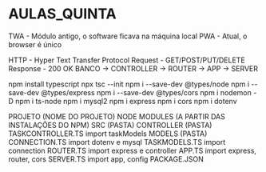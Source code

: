 # AULAS_QUINTA

TWA - Módulo antigo, o software ficava na máquina local 
PWA - Atual, o browser é único

HTTP - Hyper Text Transfer Protocol
Request - GET/POST/PUT/DELETE 
Response - 200 OK
BANCO -> CONTROLLER -> ROUTER -> APP -> SERVER


npm install typescript
npx tsc --init
npm i --save-dev @types/node
npm i --save-dev @types/express
npm i --save-dev @types/cors
npm i nodemon -D
npm i ts-node
npm i mysql2
npm i express
npm i cors
npm i dotenv


PROJETO (NOME DO PROJETO)
NODE MODULES (A PARTIR DAS INSTALAÇÕES DO NPM)
SRC (PASTA)
CONTROLLER (PASTA)
TASKCONTROLLER.TS
import taskModels
MODELS (PASTA)
CONNECTION.TS
import dotenv e mysql
TASKMODELS.TS
import connection
ROUTER.TS
import express e controller
APP.TS
import express, router, cors
SERVER.TS
import app, config
PACKAGE.JSON
